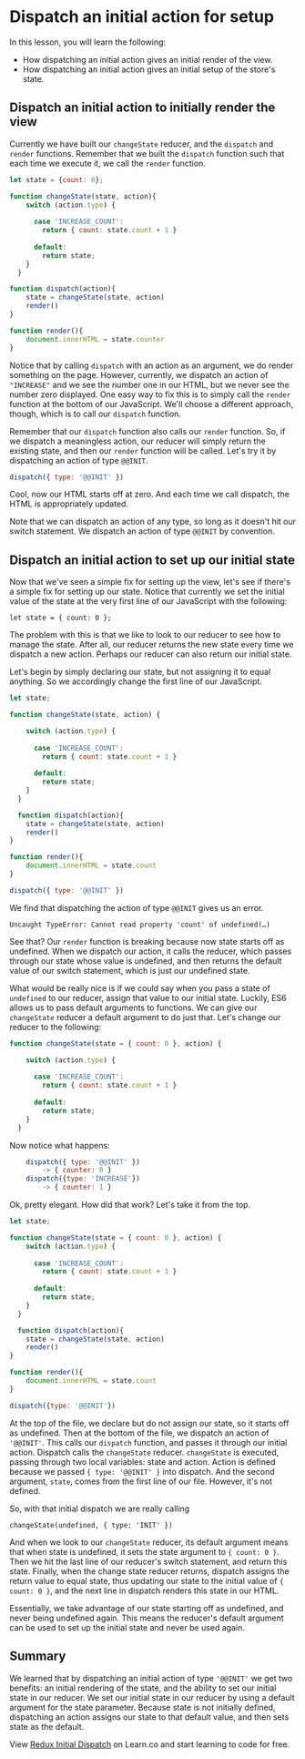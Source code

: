 Dispatch an initial action for setup
==============

In this lesson, you will learn the following:

* How dispatching an initial action gives an initial render of the view.
* How dispatching an initial action gives an initial setup of the store's state.

## Dispatch an initial action to initially render the view

Currently we have built our `changeState` reducer, and the `dispatch` and `render` functions.  Remember that we built the `dispatch` function such that each time we execute it, we call the `render` function.  

```javascript
let state = {count: 0};

function changeState(state, action){
    switch (action.type) {
    
      case 'INCREASE_COUNT':
        return { count: state.count + 1 }
	
      default:
        return state;
    }
  }

function dispatch(action){
	state = changeState(state, action)
	render()
}

function render(){
	document.innerHTML = state.counter
}
```


Notice that by calling `dispatch` with an action as an argument, we do render something on the page.  However, currently, we dispatch an action of `"INCREASE"` and we see the number one in our HTML, but we never see the number zero displayed.  One easy way to fix this is to simply call the `render` function at the bottom of our JavaScript. We'll choose a different approach, though, which is to call our `dispatch` function.  


Remember that our `dispatch` function also calls our `render` function.  So, if we dispatch a meaningless action, our reducer will simply return the existing state, and then our `render` function will be called.  Let's try it by dispatching an action of type `@@INIT`.

```javascript
dispatch({ type: '@@INIT' })
```



Cool, now our HTML starts off at zero.  And each time we call dispatch, the HTML is appropriately updated.  


Note that we can dispatch an action of any type, so long as it doesn't hit our switch statement.  We dispatch an action of type `@@INIT` by convention.

## Dispatch an initial action to set up our initial state


Now that we've seen a simple fix for setting up the view, let's see if there's a simple fix for setting up our state.  Notice that currently we set the initial value of the state at the very first line of our JavaScript with the following:


	let state = { count: 0 };

The problem with this is that we like to look to our reducer to see how to manage the state.  After all, our reducer returns the new state every time we dispatch a new action.  Perhaps our reducer can also return our initial state.  

Let's begin by simply declaring our state, but not assigning it to equal anything.  So we accordingly change the first line of our JavaScript.
```javascript
let state;
```
```javascript
function changeState(state, action) {

    switch (action.type) {
    
      case 'INCREASE_COUNT':
        return { count: state.count + 1 }
	
      default:
        return state;
    }
  }

  function dispatch(action){
	state = changeState(state, action)
	render()
}

function render(){
	document.innerHTML = state.count
}

dispatch({ type: '@@INIT' })
```

We find that dispatching the action of type `@@INIT` gives us an error.

`Uncaught TypeError: Cannot read property 'count' of undefined(…)`


See that?  Our `render` function is breaking because now state starts off as undefined.  When we dispatch our action, it calls the reducer, which passes through our state whose value is undefined, and then returns the default value of our switch statement, which is just our undefined state.  


What would be really nice is if we could say when you pass a state of `undefined` to our reducer, assign that value to our initial state. Luckily, ES6 allows us to pass default arguments to functions. We can give our `changeState` reducer a default argument to do just that.  Let's change our reducer to the following:

```javascript
function changeState(state = { count: 0 }, action) {

    switch (action.type) {
    
      case 'INCREASE_COUNT':
        return { count: state.count + 1 }
	
      default:
        return state;
    }
  }
```
   Now notice what happens:
```javascript
	dispatch({ type: '@@INIT' })
		-> { counter: 0 }
	dispatch({type: 'INCREASE'})
		-> { counter: 1 }
```

Ok, pretty elegant.  How did that work?  Let's take it from the top.

```javascript
let state;

function changeState(state = { count: 0 }, action) {
    switch (action.type) {
    
      case 'INCREASE_COUNT':
        return { count: state.count + 1 }
	
      default:
        return state;
    }
  }

  function dispatch(action){
	state = changeState(state, action)
	render()
}

function render(){
	document.innerHTML = state.count
}

dispatch({type: '@@INIT'})
```

At the top of the file, we declare but do not assign our state, so it starts off as undefined.  Then at the bottom of the file, we dispatch an action of `'@@INIT'`.  This calls our `dispatch` function, and passes it through our initial action.  Dispatch calls the `changeState` reducer.  `changeState` is executed, passing through two local variables: state and action.  Action is defined because we passed `{ type: '@@INIT' }` into dispatch.  And the second argument, `state`, comes from the first line of our file.  However, it's not defined.

So, with that initial dispatch we are really calling

	changeState(undefined, { type: 'INIT' })


And when we look to our `changeState` reducer, its default argument means that when state is undefined, it sets the state argument to `{ count: 0 }`.  Then we hit the last line of our reducer's switch statement, and return this state.  Finally, when the change state reducer returns, dispatch assigns the return value to equal state, thus updating our state to the initial value of `{ count: 0 }`, and the next line in dispatch renders this state in our HTML.

Essentially, we take advantage of our state starting off as undefined, and never being undefined again.  This means the reducer's default argument can be used to set up the initial state and never be used again.


## Summary

We learned that by dispatching an initial action of type `'@@INIT'` we get two benefits: an initial rendering of the state, and the ability to set our initial state in our reducer.  We set our initial state in our reducer by using a default argument for the state parameter.  Because state is not initially defined, dispatching an action assigns our state to that default value, and then sets state as the default.

<p class='util--hide'>View <a href='https://learn.co/lessons/redux-initial-dispatch'>Redux Initial Dispatch</a> on Learn.co and start learning to code for free.</p>
